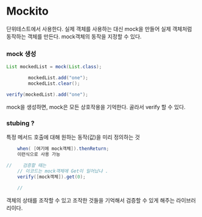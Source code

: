 # Mockito
단위테스트에서 사용한다.
실제 객체를 사용하는 대신 mock을 만들어 실제 객체처럼 동작하는 객체를 만든다.
mock객체의 동작을 지정할 수 있다.

### mock 생성

```java
List mockedList = mock(List.class);

        mockedList.add("one");
        mockedList.clear();

verify(mockedList).add("one");


```

mock을 생성하면, mock은 모든 상호작용을 기억한다.
골라서 verify 할 수 있다.

### stubing ? 

특정 메서드 호출에 대해 원하는 동작(값)을 미리 정의하는 것

```java
    when( [여기에 mock객체]).thenReturn;
    이런식으로 사용 가능

//    검증할 때는
    // 이코드는 mock객체에 Get이 일어났냐 .
    verify([mock객체]).get(0);
    
    // 
```

객체의 상태를 조작할 수 있고 조작한 것들을 기억해서 검증할 수 있게 해주는 라이브러리이다. 


